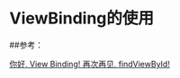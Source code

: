 # ViewBinding的使用

##参考：

[你好, View Binding! 再次再见, findViewById!]("https://zhuanlan.zhihu.com/p/88762604")
